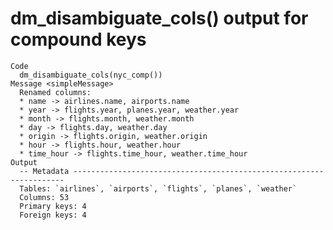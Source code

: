 # dm_disambiguate_cols() output for compound keys

    Code
      dm_disambiguate_cols(nyc_comp())
    Message <simpleMessage>
      Renamed columns:
      * name -> airlines.name, airports.name
      * year -> flights.year, planes.year, weather.year
      * month -> flights.month, weather.month
      * day -> flights.day, weather.day
      * origin -> flights.origin, weather.origin
      * hour -> flights.hour, weather.hour
      * time_hour -> flights.time_hour, weather.time_hour
    Output
      -- Metadata --------------------------------------------------------------------
      Tables: `airlines`, `airports`, `flights`, `planes`, `weather`
      Columns: 53
      Primary keys: 4
      Foreign keys: 4

